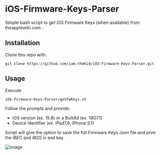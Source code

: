 # iOS-Firmware-Keys-Parser
Simple bash script to get iOS Firmware Keys (when available) from theapplewiki.com .

## Installation
Clone this repo with:

```shell
git clone https://github.com/iam-theKid/iOS-Firmware-Keys-Parser.git
```
## Usage

Execute

```shell
iOS-Firmware-Keys-Parser/getFwKeys.sh
```
Follow the prompts and provide:
- iOS version (ex. 15.6) or a BuildId (ex. 19G71)
- Device Identifier (ex. iPad7,6, iPhone 9,1)

Script will give the option to save the full Firmware Keys Json file and print the iBEC and iBSS iv and key.

![image](https://github.com/iam-theKid/iOS-Firmware-Keys-Parser/assets/72942240/c4c7d93b-042a-4a0d-b9ba-246b5b2b5e1f)

